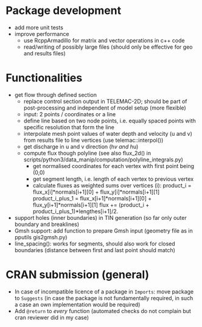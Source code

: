 # Package development
- add more unit tests
- improve performance
    - use RcppArmadillo for matrix and vector operations in c++ code
    - read/writing of possibly large files (should only be effective for geo and results files)

# Functionalities
- get flow through defined section
    - replace control section output in TELEMAC-2D; should be part of post-processing  and independent of model setup (more flexible)
    - input: 2 points / coordinates or a line
    - define line based on two node points, i.e. equally spaced points with specific resolution that form the line
    - interpolate mesh point values of water depth and velocity (u and v) from results file to line vertices (use telemac::interpol())
    - get discharge in u and v direction (h*v and h*u)
    - compute flux though polyline (see also flux_2d() in scripts/python3/data_manip/computation/polyline_integrals.py)
        - get normalised coordinates for each vertex with first point being (0,0)
        - get segment length, i.e. length of each vertex to previous vertex
        - calculate fluxes as weighted sums over vertices (i):
                product_i = flux_x[i]*normals[i+1][0] + flux_y[i]*normals[i+1][1]
                product_i_plus_1 = flux_x[i+1]*normals[i+1][0] + flux_y[i+1]*normals[i+1][1]
                flux += (product_i + product_i_plus_1)*lengthes[i+1]/2.
- support holes (inner boundaries) in TIN generation (so far only outer boundary and breaklines)
- Gmsh support: add function to prepare Gmsh input (geometry file as in pputils gis2gmsh.py)
- line_spacing(): works for segments, should also work for closed boundaries (distance between first and last point should match)

# CRAN submission (general)
- In case of incompatible licence of a package in `Imports`: move package to `Suggests` (in case the package is not fundamentally required, in such a case an own implementation would be required)
- Add `@return` to *every* function (automated checks do not complain but cran reviewer did in my case)
